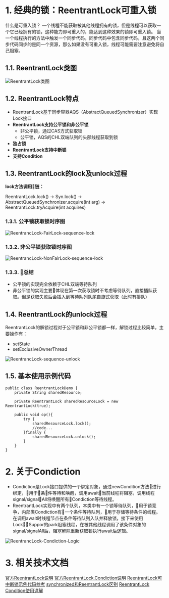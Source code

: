 # 1. 经典的锁：ReentrantLock可重入锁
什么是可重入锁？
一个线程不能获取被其他线程拥有的锁，但是线程可以获取一个它已经拥有的锁，这种能力即可重入的，能达到这种效果的锁即可重入锁。
当一个线程执行的方法中触发一个同步代码，同步代码中包含同步代码，且这两个同步代码同步的是同一个资源，那么如果没有可重入锁，线程可能需要注意避免将自己阻塞。

## 1.1. ReentrantLock类图
![ReentrantLock类图](../../../picture/ReentrantLock.png)

## 1.2. ReentrantLock特点
* ReentrantLock基于同步容器AQS（AbstractQueuedSynchronizer）实现Lock接口
* **ReentrantLock支持公平锁和非公平锁**
    * 非公平锁，通过CAS方式获取锁
    * 公平锁，AQS的CHL双端队列的头部线程获取到锁
* **独占锁**
* **ReentrantLock支持中断锁**
* **支持Condition**

## 1.3. ReentrantLock的lock及unlock过程

**lock方法调用链：**

ReentrantLock.lock() -> Syn.lock() -> AbstractQueuedSynchronizer.acquire(int arg) -> ReentrantLock.tryAcquire(int acquires)

### 1.3.1. 公平锁获取锁时序图
![ReentrancLock-FairLock-sequence-lock](../../../picture/ReentrancLock-FairLock-sequence-lock.png)

### 1.3.2. 非公平锁获取锁时序图

![ReentrancLock-NonFairLock-sequence-lock](../../../picture/ReentrancLock-NonFairLock-sequence-lock.png)


### 1.3.3. 总结
* 公平锁的实现完全依赖于CHL双端等待队列
* 非公平锁的实现主要体现在第一次获取锁时不考虑等待队列，直接插队获取。但是获取失败后会插入到等待队列队尾自旋式获取（此时有排队）


## 1.4. ReentrantLock的unlock过程

ReentrantLock的解锁过程对于公平锁和非公平锁都一样，解锁过程比较简单，主要操作有：
* setState
* setExclusiveOwnerThread

![ReentrancLock-sequence-unlock](../../../picture/ReentrancLock-sequence-unlock.png)


## 1.5. 基本使用示例代码
```
public class ReentrantLockDemo {
    private String sharedResource;

    private ReentrantLock sharedResourceLock = new ReentrantLock(true);

    public void op(){
        try {
            sharedResourceLock.lock();
            //code...
        }finally {
            sharedResourceLock.unlock();
        }
    }
}
```

# 2. 关于Condiction
* Condiction是Lock接口提供的一个绑定对象，通过newCondition方法进行绑定，用于条件等待和唤醒，调用await当前线程将阻塞，调用线程signal/signalAll将唤醒所有Condiction等待线程。
* ReentrantLock实现中有两个队列，本类中有一个锁等待队列，用于锁竞争，内部类Condiction有一个条件等待队列，用于存储等待条件的线程。在调用await时线程节点在条件等待队列入队并释放锁，接下来使用LockSuppor的park阻塞线程，在被其他线程调用了该条件对象的signal/signalAll后，阻塞解除重新获取锁执行await后逻辑。

![ReentrancLock-Condiction-Logic](../../../picture/ReentrancLock-Condiction-Logic.png)



# 3. 相关技术文档
[官方ReentrantLock说明](https://docs.oracle.com/javase/7/docs/api/java/util/concurrent/locks/ReentrantLock.html)
[官方ReentrantLock.Condiction说明](https://docs.oracle.com/cd/E17802_01/j2se/j2se/1.5.0/jcp/beta1/apidiffs/java/util/concurrent/locks/ReentrantLock.ConditionObject.html)
[ReentrantLock可中断锁示例代码参考](https://blog.csdn.net/dongyuxu342719/article/details/94395877)
[synchronized和ReentrantLock区别](https://blog.csdn.net/zheng548/article/details/54426947)
[ReentrantLock Condition使用详解](https://www.cnblogs.com/hongdada/p/6150699.html)
